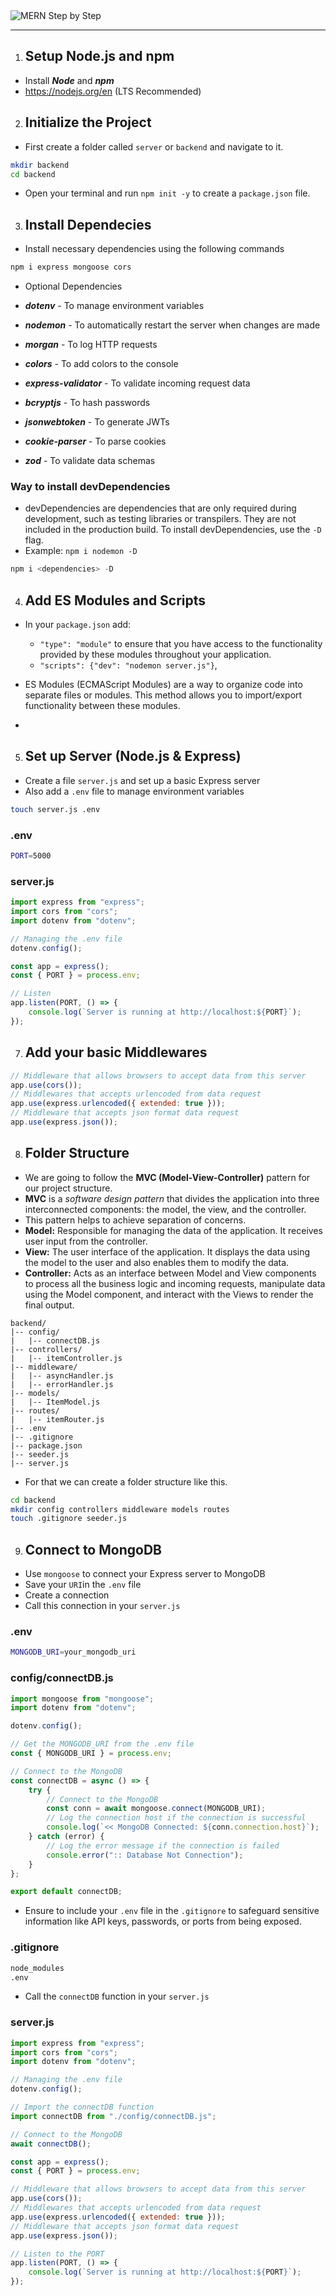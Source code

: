 <img src="./mern.png" title="MERN Step by Step">

---

1. ## Setup Node.js and npm

-   Install **_Node_** and **_npm_**
-   https://nodejs.org/en (LTS Recommended)

2. ## Initialize the Project

-   First create a folder called `server` or `backend` and navigate to it.

```bash
mkdir backend
cd backend
```

-   Open your terminal and run `npm init -y` to create a `package.json` file.

3. ## Install Dependecies

-   Install necessary dependencies using the following commands

```javascript
npm i express mongoose cors
```

-   Optional Dependencies

-   **_dotenv_** - To manage environment variables
-   **_nodemon_** - To automatically restart the server when changes are made
-   **_morgan_** - To log HTTP requests
-   **_colors_** - To add colors to the console
-   **_express-validator_** - To validate incoming request data
-   **_bcryptjs_** - To hash passwords
-   **_jsonwebtoken_** - To generate JWTs
-   **_cookie-parser_** - To parse cookies
-   **_zod_** - To validate data schemas

### Way to install devDependencies

- devDependencies are dependencies that are only required during development, such as testing libraries or transpilers. They are not included in the production build. To install devDependencies, use the `-D` flag.
- Example: `npm i nodemon -D`

```javascript
npm i <dependencies> -D
```

4. ## Add ES Modules and Scripts

-   In your `package.json` add:
    - `"type": "module"` to ensure that you have access to the functionality provided by these modules throughout your application.
    - `"scripts": {"dev": "nodemon server.js"}`,
-   ES Modules (ECMAScript Modules) are a way to organize code into separate files or modules. This method allows you to import/export functionality between these modules.

- 

5. ## Set up Server (Node.js & Express)

-   Create a file `server.js` and set up a basic Express server
-   Also add a `.env` file to manage environment variables

```bash
touch server.js .env
```

### .env

```bash
PORT=5000
```

### server.js

```javascript
import express from "express";
import cors from "cors";
import dotenv from "dotenv";

// Managing the .env file
dotenv.config();

const app = express();
const { PORT } = process.env;

// Listen
app.listen(PORT, () => {
    console.log(`Server is running at http://localhost:${PORT}`);
});
```

7. ## Add your basic Middlewares

```javascript
// Middleware that allows browsers to accept data from this server
app.use(cors());
// Middlewares that accepts urlencoded from data request
app.use(express.urlencoded({ extended: true }));
// Middleware that accepts json format data request
app.use(express.json());
```

8. ## Folder Structure

-   We are going to follow the **MVC (Model-View-Controller)** pattern for our project structure.
-   **MVC** is a _software design pattern_ that divides the application into three interconnected components: the model, the view, and the controller.
-   This pattern helps to achieve separation of concerns.
-   **Model:** Responsible for managing the data of the application. It receives user input from the controller.
-   **View:** The user interface of the application. It displays the data using the model to the user and also enables them to modify the data.
-   **Controller:** Acts as an interface between Model and View components to process all the business logic and incoming requests, manipulate data using the Model component, and interact with the Views to render the final output.

```
backend/
|-- config/
|   |-- connectDB.js
|-- controllers/
|   |-- itemController.js
|-- middleware/
|   |-- asyncHandler.js
|   |-- errorHandler.js
|-- models/
|   |-- ItemModel.js
|-- routes/
|   |-- itemRouter.js
|-- .env
|-- .gitignore
|-- package.json
|-- seeder.js
|-- server.js
```

-   For that we can create a folder structure like this.

```bash
cd backend
mkdir config controllers middleware models routes
touch .gitignore seeder.js
```

9. ## Connect to MongoDB

-   Use `mongoose` to connect your Express server to MongoDB
-   Save your `URI`in the `.env` file
-   Create a connection
-   Call this connection in your `server.js`

### .env

```bash
MONGODB_URI=your_mongodb_uri
```

### config/connectDB.js

```javascript
import mongoose from "mongoose";
import dotenv from "dotenv";

dotenv.config();

// Get the MONGODB_URI from the .env file
const { MONGODB_URI } = process.env;

// Connect to the MongoDB
const connectDB = async () => {
    try {
        // Connect to the MongoDB
        const conn = await mongoose.connect(MONGODB_URI);
        // Log the connection host if the connection is successful
        console.log(`<< MongoDB Connected: ${conn.connection.host}`);
    } catch (error) {
        // Log the error message if the connection is failed
        console.error(":: Database Not Connection");
    }
};

export default connectDB;
```

-   Ensure to include your `.env` file in the `.gitignore` to safeguard sensitive information like API keys, passwords, or ports from being exposed.

### .gitignore

```bash
node_modules
.env
```

-   Call the `connectDB` function in your `server.js`

### server.js

```javascript
import express from "express";
import cors from "cors";
import dotenv from "dotenv";

// Managing the .env file
dotenv.config();

// Import the connectDB function
import connectDB from "./config/connectDB.js";

// Connect to the MongoDB
await connectDB();

const app = express();
const { PORT } = process.env;

// Middleware that allows browsers to accept data from this server
app.use(cors());
// Middlewares that accepts urlencoded from data request
app.use(express.urlencoded({ extended: true }));
// Middleware that accepts json format data request
app.use(express.json());

// Listen to the PORT
app.listen(PORT, () => {
    console.log(`Server is running at http://localhost:${PORT}`);
});
```

